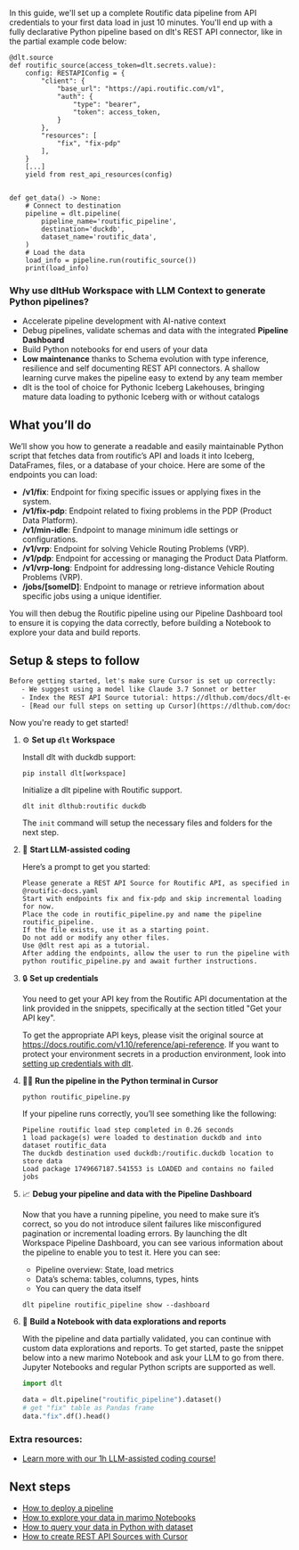 In this guide, we'll set up a complete Routific data pipeline from API credentials to your first data load in just 10 minutes. You'll end up with a fully declarative Python pipeline based on dlt's REST API connector, like in the partial example code below:

```python-outcome
@dlt.source
def routific_source(access_token=dlt.secrets.value):
    config: RESTAPIConfig = {
        "client": {
            "base_url": "https://api.routific.com/v1",
            "auth": {
                "type": "bearer",
                "token": access_token,
            }
        },
        "resources": [
            "fix", "fix-pdp"
        ],
    }
    [...]
    yield from rest_api_resources(config)


def get_data() -> None:
    # Connect to destination
    pipeline = dlt.pipeline(
        pipeline_name='routific_pipeline',
        destination='duckdb',
        dataset_name='routific_data', 
    )
    # Load the data
    load_info = pipeline.run(routific_source())
    print(load_info) 
```

### Why use dltHub Workspace with LLM Context to generate Python pipelines?

- Accelerate pipeline development with AI-native context
- Debug pipelines, validate schemas and data with the integrated **Pipeline Dashboard**
- Build Python notebooks for end users of your data
- **Low maintenance** thanks to Schema evolution with type inference, resilience and self documenting REST API connectors. A shallow learning curve makes the pipeline easy to extend by any team member
- dlt is the tool of choice for Pythonic Iceberg Lakehouses, bringing mature data loading to pythonic Iceberg with or without catalogs

## What you’ll do

We’ll show you how to generate a readable and easily maintainable Python script that fetches data from routific’s API and loads it into Iceberg, DataFrames, files, or a database of your choice. Here are some of the endpoints you can load:

- **/v1/fix**: Endpoint for fixing specific issues or applying fixes in the system.
- **/v1/fix-pdp**: Endpoint related to fixing problems in the PDP (Product Data Platform).
- **/v1/min-idle**: Endpoint to manage minimum idle settings or configurations.
- **/v1/vrp**: Endpoint for solving Vehicle Routing Problems (VRP).
- **/v1/pdp**: Endpoint for accessing or managing the Product Data Platform.
- **/v1/vrp-long**: Endpoint for addressing long-distance Vehicle Routing Problems (VRP).
- **/jobs/[someID]**: Endpoint to manage or retrieve information about specific jobs using a unique identifier.

You will then debug the Routific pipeline using our Pipeline Dashboard tool to ensure it is copying the data correctly, before building a Notebook to explore your data and build reports.

## Setup & steps to follow

```default
Before getting started, let's make sure Cursor is set up correctly:
   - We suggest using a model like Claude 3.7 Sonnet or better
   - Index the REST API Source tutorial: https://dlthub.com/docs/dlt-ecosystem/verified-sources/rest_api/ and add it to context as **@dlt rest api**
   - [Read our full steps on setting up Cursor](https://dlthub.com/docs/dlt-ecosystem/llm-tooling/cursor-restapi#23-configuring-cursor-with-documentation)
```

Now you're ready to get started!

1. ⚙️ **Set up `dlt` Workspace**
    
    Install dlt with duckdb support:
    ```shell
    pip install dlt[workspace]
    ```

    Initialize a dlt pipeline with Routific support.
    ```shell
    dlt init dlthub:routific duckdb
    ```

    The `init` command will setup the necessary files and folders for the next step.
    
2. 🤠 **Start LLM-assisted coding**
    
    Here’s a prompt to get you started:
    
    ```prompt
    Please generate a REST API Source for Routific API, as specified in @routific-docs.yaml 
    Start with endpoints fix and fix-pdp and skip incremental loading for now. 
    Place the code in routific_pipeline.py and name the pipeline routific_pipeline. 
    If the file exists, use it as a starting point. 
    Do not add or modify any other files. 
    Use @dlt rest api as a tutorial. 
    After adding the endpoints, allow the user to run the pipeline with python routific_pipeline.py and await further instructions.
    ```

    
3. 🔒 **Set up credentials** 
    
    You need to get your API key from the Routific API documentation at the link provided in the snippets, specifically at the section titled "Get your API key".
    
    To get the appropriate API keys, please visit the original source at https://docs.routific.com/v1.10/reference/api-reference.
    If you want to protect your environment secrets in a production environment, look into [setting up credentials with dlt](https://dlthub.com/docs/walkthroughs/add_credentials).
    
4. 🏃‍♀️ **Run the pipeline in the Python terminal in Cursor**
    
    ```shell
    python routific_pipeline.py
    ```
    
    If your pipeline runs correctly, you’ll see something like the following:
    
    ```shell
    Pipeline routific load step completed in 0.26 seconds
    1 load package(s) were loaded to destination duckdb and into dataset routific_data
    The duckdb destination used duckdb:/routific.duckdb location to store data
    Load package 1749667187.541553 is LOADED and contains no failed jobs
    ```
    
5. 📈 **Debug your pipeline and data with the Pipeline Dashboard**

    Now that you have a running pipeline, you need to make sure it’s correct, so you do not introduce silent failures like misconfigured pagination or incremental loading errors. By launching the dlt Workspace Pipeline Dashboard, you can see various information about the pipeline to enable you to test it. Here you can see:
    - Pipeline overview: State, load metrics
    - Data’s schema: tables, columns, types, hints
    - You can query the data itself
    
    ```shell
    dlt pipeline routific_pipeline show --dashboard
    ```
    
6. 🐍 **Build a Notebook with data explorations and reports**

    With the pipeline and data partially validated, you can continue with custom data explorations and reports. To get started, paste the snippet below into a new marimo Notebook and ask your LLM to go from there. Jupyter Notebooks and regular Python scripts are supported as well.

    
    ```python
    import dlt

   data = dlt.pipeline("routific_pipeline").dataset()
   # get "fix" table as Pandas frame
   data."fix".df().head()
    ```

### Extra resources:

- [Learn more with our 1h LLM-assisted coding course!](https://www.youtube.com/watch?v=GGid70rnJuM)

## Next steps

- [How to deploy a pipeline](https://dlthub.com/docs/walkthroughs/deploy-a-pipeline)
- [How to explore your data in marimo Notebooks](https://dlthub.com/docs/general-usage/dataset-access/marimo)
- [How to query your data in Python with dataset](https://dlthub.com/docs/general-usage/dataset-access/dataset)
- [How to create REST API Sources with Cursor](https://dlthub.com/docs/dlt-ecosystem/llm-tooling/cursor-restapi)